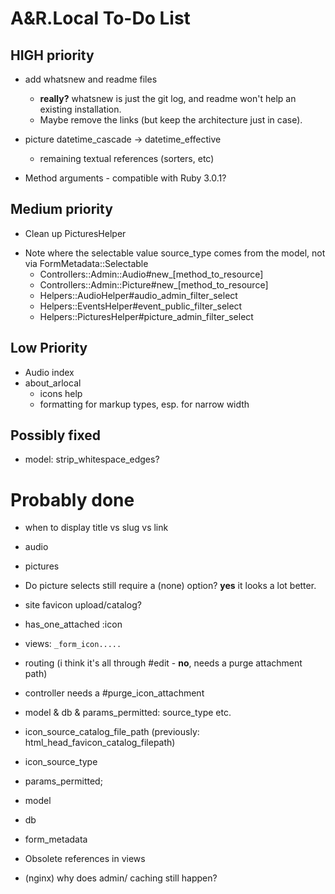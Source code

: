 # A&R.Local To-Do List


## HIGH priority

  - add whatsnew and readme files
    - **really?** whatsnew is just the git log, and readme won't help an existing installation.
    - Maybe remove the links (but keep the architecture just in case).

  - picture datetime_cascade -> datetime_effective
    - remaining textual references (sorters, etc)

  - Method arguments - compatible with Ruby 3.0.1?


## Medium priority

- Clean up PicturesHelper

+ Note where the selectable value source_type comes from the model, not via FormMetadata::Selectable
  - Controllers::Admin::Audio#new_[method_to_resource]
  - Controllers::Admin::Picture#new_[method_to_resource]
  - Helpers::AudioHelper#audio_admin_filter_select
  - Helpers::EventsHelper#event_public_filter_select
  - Helpers::PicturesHelper#picture_admin_filter_select


## Low Priority

  - Audio index
  - about_arlocal
    + icons help
    - formatting for markup types, esp. for narrow width


## Possibly fixed

  + model: strip_whitespace_edges?



# Probably done

+ when to display title vs slug vs link
+ audio
+ pictures
+ Do picture selects still require a (none) option? **yes** it looks a lot better.

+ site favicon upload/catalog?
+ has_one_attached :icon
+ views: `_form_icon.....`
+ routing (i think it's all through #edit - **no**, needs a purge attachment path)
+ controller needs a #purge_icon_attachment

+ model & db & params_permitted: source_type etc.
+ icon_source_catalog_file_path (previously: html_head_favicon_catalog_filepath)
+ icon_source_type
+ params_permitted;
+ model
+ db

+ form_metadata
+ Obsolete references in views

+ (nginx) why does admin/ caching still happen?

